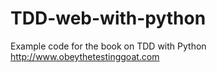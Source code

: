 # TDD-web-with-python
Example code for the book on TDD with Python http://www.obeythetestinggoat.com
